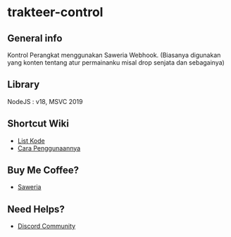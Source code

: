 # trakteer-control
## General info
Kontrol Perangkat menggunakan Saweria Webhook. (Biasanya digunakan yang konten tentang atur permainanku misal drop senjata dan sebagainya)

## Library
NodeJS : v18, MSVC 2019

## Shortcut Wiki
* [List Kode](https://github.com/iFika/saweria-controller/wiki/Kode-Script-Donasi) 
* [Cara Penggunaannya](https://youtu.be/6jJGe0pAhGo) 

## Buy Me Coffee?
* [Saweria](https://saweria.co/fikasm)

## Need Helps?
* [Discord Community](https://discord.gg/KnwvUCDPkf)
